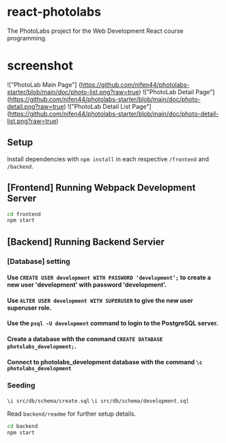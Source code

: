 # react-photolabs
The PhotoLabs project for the Web Development React course programming.

# screenshot
!["PhotoLab Main Page"] (https://github.com/nifen44/photolabs-starter/blob/main/doc/photo-list.png?raw=true)
!["PhotoLab Detail Page"] (https://github.com/nifen44/photolabs-starter/blob/main/doc/photo-detail.png?raw=true)
!["PhotoLab Detail List Page"] (https://github.com/nifen44/photolabs-starter/blob/main/doc/photo-detail-list.png?raw=true)

## Setup

Install dependencies with `npm install` in each respective `/frontend` and `/backend`.

## [Frontend] Running Webpack Development Server

```sh
cd frontend
npm start
```

## [Backend] Running Backend Servier

### [Database] setting
#### Use `CREATE USER development WITH PASSWORD ‘development’;` to create a new user 'development' with password 'development'. 
#### Use `ALTER USER development WITH SUPERUSER` to give the new user superuser role.
#### Use the `psql -U development` command to login to the PostgreSQL server.
#### Create a database with the command `CREATE DATABASE photolabs_development;`.
#### Connect to photolabs_development database with the command `\c photolabs_development`

### Seeding
`\i src/db/schema/create.sql`
`\i src/db/schema/development.sql`

Read `backend/readme` for further setup details.

```sh
cd backend
npm start
```
